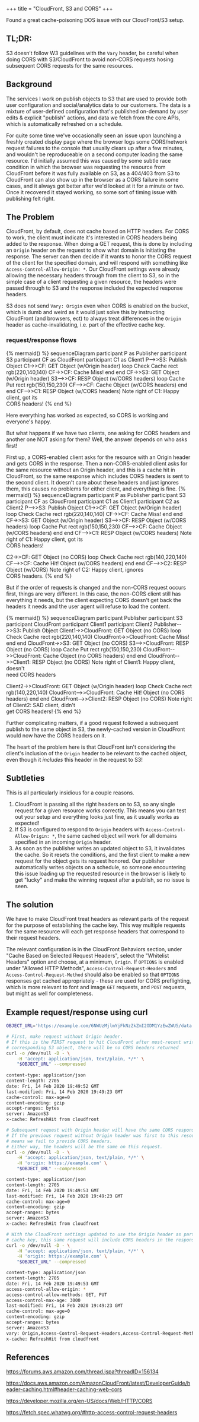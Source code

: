 +++
title = "CloudFront, S3 and CORS"
+++

Found a great cache-poisoning DOS issue with our CloudFront/S3 setup.

## TL;DR:

S3 doesn’t follow W3 guidelines with the `Vary` header, be careful when doing CORS with S3/CloudFront to avoid non-CORS requests hosing subsequent CORS requests for the same resources.

## Background

The services I work on publish objects to S3 that are used to provide both user configuration and social/analytics data to our customers. The data is a mixture of
user-defined configuration that's published on-demand by user edits & explicit "publish" actions, and data we fetch from the core APIs, which is automatically refreshed on a schedule.

For quite some time we've occasionally seen an issue upon launching a freshly created display page where the browser logs some CORS/network request failures to the console that usually clears up
after a few minutes, and wouldn't be reproduceable on a second computer loading the same resource. I'd initially assumed this was caused by some subtle race condition in which the browser was
requesting the resource from CloudFront before it was fully available on S3, as a 404/403 from S3 to CloudFront can also show up in the browser as a CORS failure in some cases, and it always
got better after we'd looked at it for a minute or two. Once it recovered it stayed working, so some sort of timing issue with publishing felt right.

## The Problem

CloudFront, by default, does not cache based on HTTP headers. For CORS to work, the client must indicate it's interested in CORS headers being added to the response.
When doing a GET request, this is done by including an `Origin` header on the request to show what domain is initiating the response. The server can then decide if
it wants to honor the CORS request of the client for the specified domain, and will respond with something like `Access-Control-Allow-Origin: *`. Our CloudFront settings
were already allowing the necessary headers through from the client to S3, so in the simple case of a client requesting a given resource, the headers were passed through
to S3 and the response included the expected response headers.

S3 does not send `Vary: Origin` even when CORS is enabled on the bucket, which is dumb and weird as it would just solve this by instructing CloudFront (and browsers, ect)
to always treat differences in the `Origin` header as cache-invalidating, i.e. part of the effective cache key.

### request/response flows
{% mermaid() %}
sequenceDiagram
participant P as Publisher
participant S3
participant CF as CloudFront
participant C1 as Client1
P-->>S3: Publish Object
C1->>CF: GET Object (w/Origin header)
loop Check Cache
	rect rgb(220,140,140)
	CF->>CF: Cache Miss!
	end
end
CF->>S3: GET Object (w/Origin header)
S3-->>CF: RESP Object (w/CORS headers)
loop Cache Put
	rect rgb(150,150,230)
	CF-->>CF: Cache Object (w/CORS headers)
	end
end
CF-->>C1: RESP Object (w/CORS headers)
Note right of C1: Happy client, got its<br/>CORS headers!
{% end %}

Here everything has worked as expected, so CORS is working and everyone's happy.

But what happens if we have two clients, one asking for CORS headers and another one NOT asking for them?
Well, the answer depends on who asks first!

First up, a CORS-enabled client asks for the resource with an Origin header and gets CORS in the response.
Then a non-CORS-enabled client asks for the same resource without an Origin header, and this is a cache hit in CloudFront, so the same response
which includes CORS headers is sent to the second client. It doesn't care about these headers and just ignores them, this causes no problems
for either client, and everything is fine.
{% mermaid() %}
sequenceDiagram
participant P as Publisher
participant S3
participant CF as CloudFront
participant C1 as Client1
participant C2 as Client2
P-->>S3: Publish Object
C1->>CF: GET Object (w/Origin header)
loop Check Cache
	rect rgb(220,140,140)
	CF->>CF: Cache Miss!
	end
end
CF->>S3: GET Object (w/Origin header)
S3-->>CF: RESP Object (w/CORS headers)
loop Cache Put
	rect rgb(150,150,230)
	CF-->>CF: Cache Object (w/CORS headers)
	end
end
CF-->>C1: RESP Object (w/CORS headers)
Note right of C1: Happy client, got its<br/>CORS headers!

C2->>CF: GET Object (no CORS)
loop Check Cache
	rect rgb(140,220,140)
	CF-->>CF: Cache Hit! Object (w/CORS headers)
	end
end
CF-->>C2: RESP Object (w/CORS)
Note right of C2: Happy client, ignores<br/>CORS headers.
{% end %}

But if the order of requests is changed and the non-CORS request occurs first, things are very different. In this case, the non-CORS client still
has everything it needs, but the client expecting CORS doesn't get back the headers it needs and the user agent will refuse to load the content.

{% mermaid() %}
sequenceDiagram
participant Publisher
participant S3
participant CloudFront
participant Client1
participant Client2
Publisher-->>S3: Publish Object
Client1->>CloudFront: GET Object (no CORS)
loop Check Cache
	rect rgb(220,140,140)
	CloudFront->>CloudFront: Cache Miss!
	end
end
CloudFront->>S3: GET Object (no CORS)
S3-->>CloudFront: RESP Object (no CORS)
loop Cache Put
	rect rgb(150,150,230)
	CloudFront-->>CloudFront: Cache Object (no CORS headers)
	end
end
CloudFront-->>Client1: RESP Object (no CORS)
Note right of Client1: Happy client, doesn't<br/>need CORS headers 

Client2->>CloudFront: GET Object (w/Origin header)
loop Check Cache
	rect rgb(140,220,140)
	CloudFront-->>CloudFront: Cache Hit! Object (no CORS headers)
	end
end
CloudFront-->>Client2: RESP Object (no CORS)
Note right of Client2: SAD client, didn't<br/>get CORS headers!
{% end %}

Further complicating matters, if a good request followed a subsequent publish to the same object in S3, the newly-cached version in CloudFront would now have the CORS headers on it.

The heart of the problem here is that CloudFront isn't considering the client's inclusion of the `Origin` header to be relevant to the cached object, even though it _includes_ this header in the request to S3!

## Subtleties

This is all particularly insidious for a couple reasons.
1. CloudFront is passing all the right headers on to S3, so any single request for a given resource works correctly. This means you can test out your setup and everything looks just fine, as it usually works as expected!
2. If S3 is configured to respond to `Origin` headers with `Access-Control-Allow-Origin: *`, the same cached object will work for all domains specified in an incoming `Origin` header.
3. As soon as the publisher writes an updated object to S3, it invalidates the cache. So it resets the conditions, and the first client to make a new request for the object gets its request honored.
  Our publisher automatically writes objects on a schedule, so someone encountering this issue loading up the requested resource in the browser is likely to get "lucky" and make the winning request
  after a publish, so no issue is seen.

## The solution

We have to make CloudFront treat headers as relevant parts of the request for the purpose of establishing the cache key. This way multiple requests for the same resource will each get response headers that correspond to their request headers.

The relevant configuration is in the CloudFront Behaviors section, under "Cache Based on Selected Request Headers", select the "Whitelist Headers" option and choose, at a minimum, `Origin`. If `OPTIONS` is enabled under "Allowed HTTP Methods", `Access-Control-Request-Headers` and `Access-Control-Request-Method` should also be enabled so that `OPTIONS` responses get cached appropriately - these are used for CORS preflighting, which is more relevant to font and image `GET` requests, and `POST` requests, but might as well for completeness.


## Example request/response using curl

```sh
OBJECT_URL='https://example.com/6NWUzMjlmYjFkNzZkZmI2ODM1YzEwZWU5/data.json?Expires=1582239185&Signature=XXXXXXXXXXXXXXXXXXXXXXXXXXXXXXXXX&Key-Pair-Id=APKAIXXXXXXXXXXXXXXX'

# First, make request without Origin header.
# If this is the FIRST request to hit CloudFront after most-recent write to the
# corresponding S3 object, there will be no CORS headers returned
curl -o /dev/null -D - \
	-H 'accept: application/json, text/plain, */*' \
	"$OBJECT_URL" --compressed
					
content-type: application/json
content-length: 2705
date: Fri, 14 Feb 2020 19:49:52 GMT
last-modified: Fri, 14 Feb 2020 19:49:23 GMT
cache-control: max-age=0
content-encoding: gzip
accept-ranges: bytes
server: AmazonS3
x-cache: RefreshHit from cloudfront

# Subsequent request with Origin header will have the same CORS response headers.
# If the previous request without Origin header was first to this resource, this
# means we fail to provide CORS headers.
# Either way, the headers will be the same on this request.
curl -o /dev/null -D - \
	-H 'accept: application/json, text/plain, */*' \
	-H 'origin: https://example.com' \
	"$OBJECT_URL" --compressed

content-type: application/json
content-length: 2705
date: Fri, 14 Feb 2020 19:49:53 GMT
last-modified: Fri, 14 Feb 2020 19:49:23 GMT
cache-control: max-age=0
content-encoding: gzip
accept-ranges: bytes
server: AmazonS3
x-cache: RefreshHit from cloudfront

# With the CloudFront settings updated to use the Origin header as part of the
# cache key, this same request will include CORS headers in the response:
curl -o /dev/null -D - \
	-H 'accept: application/json, text/plain, */*' \
	-H 'origin: https://example.com' \
	"$OBJECT_URL" --compressed

content-type: application/json
content-length: 2705
date: Fri, 14 Feb 2020 19:49:53 GMT
access-control-allow-origin: *
access-control-allow-methods: GET, PUT
access-control-max-age: 3000
last-modified: Fri, 14 Feb 2020 19:49:23 GMT
cache-control: max-age=0
content-encoding: gzip
accept-ranges: bytes
server: AmazonS3
vary: Origin,Access-Control-Request-Headers,Access-Control-Request-Method
x-cache: RefreshHit from cloudfront

```

## References

https://forums.aws.amazon.com/thread.jspa?threadID=156134

https://docs.aws.amazon.com/AmazonCloudFront/latest/DeveloperGuide/header-caching.html#header-caching-web-cors

https://developer.mozilla.org/en-US/docs/Web/HTTP/CORS

https://fetch.spec.whatwg.org/#http-access-control-request-headers
